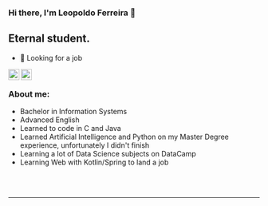 ### Hi there, I'm Leopoldo Ferreira 👋 

## Eternal student.

- :eyes: Looking for a job

[<img align="left" alt="leopoldoferreira | LinkedIn" width="22px" src="https://cdn-icons-png.flaticon.com/512/174/174857.png" />][linkedin]
[<img align="left" alt="leopoldoferreira | DataCamp" width="22px" src="https://www.datacamp.com/datacamp-sq.png?v=20102020" />][datacamp]

<br />

### About me:

- Bachelor in Information Systems
- Advanced English
- Learned to code in C and Java
- Learned Artificial Intelligence and Python on my Master Degree experience, unfortunately I didn't finish
- Learning a lot of Data Science subjects on DataCamp
- Learning Web with Kotlin/Spring to land a job


<br />
<br />

---
[linkedin]: https://linkedin.com/in/leopoldo-ferreira
[datacamp]: https://www.datacamp.com/profile/leopoldoferreira
